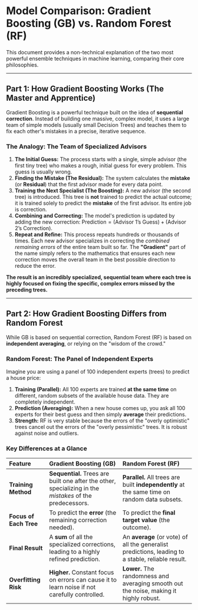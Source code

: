 # Model Comparison: Gradient Boosting (GB) vs. Random Forest (RF)

This document provides a non-technical explanation of the two most powerful ensemble techniques in machine learning, comparing their core philosophies.

---

## Part 1: How Gradient Boosting Works (The Master and Apprentice)

Gradient Boosting is a powerful technique built on the idea of **sequential correction**. Instead of building one massive, complex model, it uses a large team of simple models (usually small Decision Trees) and teaches them to fix each other's mistakes in a precise, iterative sequence.

### The Analogy: The Team of Specialized Advisors

1.  **The Initial Guess:** The process starts with a single, simple advisor (the first tiny tree) who makes a rough, initial guess for every problem. This guess is usually wrong.
2.  **Finding the Mistake (The Residual):** The system calculates the **mistake** (or **Residual**) that the first advisor made for every data point.
3.  **Training the Next Specialist (The Boosting):** A new advisor (the second tree) is introduced. This tree is **not** trained to predict the actual outcome; it is trained solely to predict the **mistake** of the first advisor. Its entire job is correction.
4.  **Combining and Correcting:** The model's prediction is updated by adding the new correction: $\text{Prediction} = (\text{Advisor 1's Guess}) + (\text{Advisor 2's Correction})$.
5.  **Repeat and Refine:** This process repeats hundreds or thousands of times. Each new advisor specializes in correcting the *combined remaining errors* of the entire team built so far. The **"Gradient"** part of the name simply refers to the mathematics that ensures each new correction moves the overall team in the best possible direction to reduce the error.

**The result is an incredibly specialized, sequential team where each tree is highly focused on fixing the specific, complex errors missed by the preceding trees.**

---

## Part 2: How Gradient Boosting Differs from Random Forest

While GB is based on sequential correction, Random Forest (RF) is based on **independent averaging**, or relying on the "wisdom of the crowd."

### Random Forest: The Panel of Independent Experts

Imagine you are using a panel of 100 independent experts (trees) to predict a house price:

1.  **Training (Parallel):** All 100 experts are trained **at the same time** on different, random subsets of the available house data. They are completely independent.
2.  **Prediction (Averaging):** When a new house comes up, you ask all 100 experts for their best guess and then simply **average** their predictions.
3.  **Strength:** RF is very stable because the errors of the "overly optimistic" trees cancel out the errors of the "overly pessimistic" trees. It is robust against noise and outliers.

### Key Differences at a Glance

| Feature | Gradient Boosting (GB) | Random Forest (RF) |
| :--- | :--- | :--- |
| **Training Method** | **Sequential.** Trees are built one after the other, specializing in the *mistakes* of the predecessors. | **Parallel.** All trees are built **independently** at the same time on random data subsets. |
| **Focus of Each Tree** | To predict the **error** (the remaining correction needed). | To predict the **final target value** (the outcome). |
| **Final Result** | A **sum** of all the specialized corrections, leading to a highly refined prediction. | An **average** (or vote) of all the generalist predictions, leading to a stable, reliable result. |
| **Overfitting Risk** | **Higher.** Constant focus on errors can cause it to learn noise if not carefully controlled. | **Lower.** The randomness and averaging smooth out the noise, making it highly robust. |
